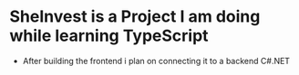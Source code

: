 # SheInvest is a Project I am doing while learning TypeScript
- After building the frontend i plan on connecting it to a backend C#.NET 
